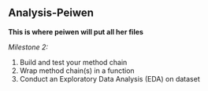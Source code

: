 ## Analysis-Peiwen

**This is where peiwen will put all her files**

*Milestone 2:*
1. Build and test your method chain
2. Wrap method chain(s) in a function
3. Conduct an Exploratory Data Analysis (EDA) on dataset